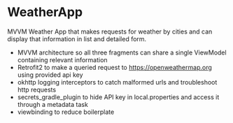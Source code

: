 # WeatherApp
MVVM Weather App that makes requests for weather by cities and can display that information in list and detailed form.

* MVVM architecture so all three fragments can share a single ViewModel containing relevant information
* Retrofit2 to make a queried request to https://openweathermap.org using provided api key
* okhttp logging interceptors to catch malformed urls and troubleshoot http requests
* secrets_gradle_plugin to hide API key in local.properties and access it through a metadata task
* viewbinding to reduce boilerplate
